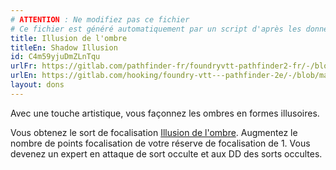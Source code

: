 ```yaml
---
# ATTENTION : Ne modifiez pas ce fichier
# Ce fichier est généré automatiquement par un script d'après les données du module Foundry VTT officiel et de sa traduction
title: Illusion de l'ombre
titleEn: Shadow Illusion
id: C4m59yjuDmZLnTqu
urlFr: https://gitlab.com/pathfinder-fr/foundryvtt-pathfinder2-fr/-/blob/master/data/feats/C4m59yjuDmZLnTqu.htm
urlEn: https://gitlab.com/hooking/foundry-vtt---pathfinder-2e/-/blob/master/packs/data/feats.db/shadow-illusion.json
layout: dons
---
```

Avec une touche artistique, vous façonnez les ombres en formes illusoires.

Vous obtenez le sort de focalisation [Illusion de l'ombre](../sorts/illusion-de-l-ombre.html). Augmentez le nombre de points focalisation de votre réserve de focalisation de 1. Vous devenez un expert en attaque de sort occulte et aux DD des sorts occultes.
